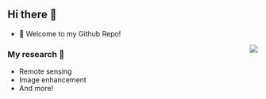 ## Hi there 👋

- 🌱 Welcome to my Github Repo!

<img align="right" src="https://github-readme-stats.vercel.app/api?username=littlebeen&count_private=true&show_icons=true" />

### My research 🤗
- Remote sensing
- Image enhancement
- And more!

<!--
**littlebeen/littlebeen** is a ✨ _special_ ✨ repository because its `README.md` (this file) appears on your GitHub profile.

Here are some ideas to get you started:

- 🔭 I’m currently working on ...
- 🌱 I’m currently learning ...
- 👯 I’m looking to collaborate on ...
- 🤔 I’m looking for help with ...
- 💬 Ask me about ...
- 📫 How to reach me: ...
- 😄 Pronouns: ...
- ⚡ Fun fact: ...
-->
